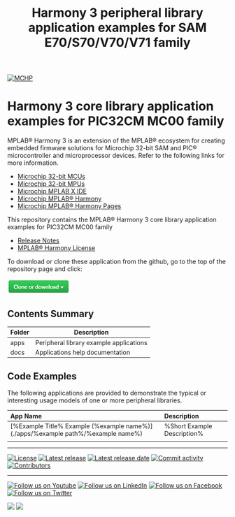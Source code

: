 ﻿---
title: Harmony 3 peripheral library application examples for SAM E70/S70/V70/V71 family
nav_order: 1
---

[![MCHP](https://www.microchip.com/ResourcePackages/Microchip/assets/dist/images/logo.png)](https://www.microchip.com)

# Harmony 3 core library application examples for PIC32CM MC00 family

MPLAB® Harmony 3 is an extension of the MPLAB® ecosystem for creating embedded firmware solutions for Microchip 32-bit SAM and PIC® microcontroller and microprocessor devices.  Refer to the following links for more information.

- [Microchip 32-bit MCUs](https://www.microchip.com/design-centers/32-bit)
- [Microchip 32-bit MPUs](https://www.microchip.com/design-centers/32-bit-mpus)
- [Microchip MPLAB X IDE](https://www.microchip.com/mplab/mplab-x-ide)
- [Microchip MPLAB® Harmony](https://www.microchip.com/mplab/mplab-harmony)
- [Microchip MPLAB® Harmony Pages](https://microchip-mplab-harmony.github.io/)

This repository contains the MPLAB® Harmony 3 core library application examples for PIC32CM MC00 family

- [Release Notes](release_notes.md)
- [MPLAB® Harmony License](mplab_harmony_license.md)

To download or clone these application from the github, go to the top of the repository page and click:

![clone](./docs/images/clone.png)

## Contents Summary

| Folder     | Description                             |
| ---        | ---                                     |
| apps       | Peripheral library example applications |
| docs       | Applications help documentation         |

## Code Examples

The following applications are provided to demonstrate the typical or interesting usage models of one or more peripheral libraries.

| App Name | Description|
|:---------|:-----------|
|[%Example Title% Example (%example name%)](./apps/%example path%/%example name%) | %Short Example Description%|
|||
____

[![License](https://img.shields.io/badge/license-Harmony%20license-orange.svg)](https://github.com/Microchip-MPLAB-Harmony/core_apps_pic32cm_mc00/blob/master/mplab_harmony_license.md)
[![Latest release](https://img.shields.io/github/release/Microchip-MPLAB-Harmony/core_apps_pic32cm_mc00.svg)](https://github.com/Microchip-MPLAB-Harmony/core_apps_pic32cm_mc00/releases/latest)
[![Latest release date](https://img.shields.io/github/release-date/Microchip-MPLAB-Harmony/core_apps_pic32cm_mc00.svg)](https://github.com/Microchip-MPLAB-Harmony/core_apps_pic32cm_mc00/releases/latest)
[![Commit activity](https://img.shields.io/github/commit-activity/y/Microchip-MPLAB-Harmony/core_apps_pic32cm_mc00.svg)](https://github.com/Microchip-MPLAB-Harmony/core_apps_pic32cm_mc00/graphs/commit-activity)
[![Contributors](https://img.shields.io/github/contributors-anon/Microchip-MPLAB-Harmony/core_apps_pic32cm_mc00.svg)]()

____

[![Follow us on Youtube](https://img.shields.io/badge/Youtube-Follow%20us%20on%20Youtube-red.svg)](https://www.youtube.com/user/MicrochipTechnology)
[![Follow us on LinkedIn](https://img.shields.io/badge/LinkedIn-Follow%20us%20on%20LinkedIn-blue.svg)](https://www.linkedin.com/company/microchip-technology)
[![Follow us on Facebook](https://img.shields.io/badge/Facebook-Follow%20us%20on%20Facebook-blue.svg)](https://www.facebook.com/microchiptechnology/)
[![Follow us on Twitter](https://img.shields.io/twitter/follow/MicrochipTech.svg?style=social)](https://twitter.com/MicrochipTech)

[![](https://img.shields.io/github/stars/Microchip-MPLAB-Harmony/core_apps_pic32cm_mc00.svg?style=social)]()
[![](https://img.shields.io/github/watchers/Microchip-MPLAB-Harmony/core_apps_pic32cm_mc00.svg?style=social)]()
